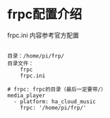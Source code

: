 
# frpc配置介绍

frpc.ini 内容参考官方配置

```

目录：/home/pi/frp/
目录文件：
    frpc
    frpc.ini     

# frpc: frpc的目录（最后一定要带/）
media_player
  - platform: ha_cloud_music
    frpc: '/home/pi/frp/'

```